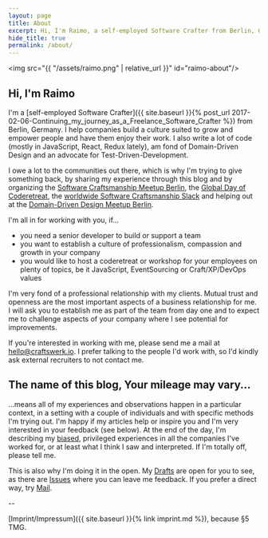 ```yaml
---
layout: page
title: About
excerpt: Hi, I'm Raimo, a self-employed Software Crafter from Berlin, Germany. I help companies build a culture suited to grow and empower people and have them enjoy their work. I also write code ;-)
hide_title: true
permalink: /about/
---
```


<img src="{{ "/assets/raimo.png" | relative_url }}" id="raimo-about"/>

## Hi, I'm Raimo

I'm a [self-employed Software Crafter]({{ site.baseurl }}{% post_url 2017-02-06-Continuing_my_journey_as_a_Freelance_Software_Crafter %}) from Berlin, Germany. I help companies build a culture suited to grow and empower people and have them enjoy their work. I also write a lot of code (mostly in JavaScript, React, Redux lately), am fond of Domain-Driven Design and an advocate for Test-Driven-Development.

I owe a lot to the communities out there, which is why I'm trying to give something back, by sharing my experience through this blog and by organizing the [Software Craftsmanship Meetup Berlin](http://www.meetup.com/Software-Craftsmanship-Berlin/), the [Global Day of Coderetreat](http://www.coderetreat.org), the [worldwide Software Craftsmanship Slack](http://slack.softwarecraftsmanship.org/) and helping out at the [Domain-Driven Design Meetup Berlin](https://www.meetup.com/Domain-Driven-Design-Berlin/).

I'm all in for working with you, if...
 - you need a senior developer to build or support a team
 - you want to establish a culture of professionalism, compassion and growth in your company
 - you would like to host a coderetreat or workshop for your employees on plenty of topics, be it JavaScript, EventSourcing or Craft/XP/DevOps values

I'm very fond of a professional relationship with my clients. Mutual trust and openness are the most important aspects of a business relationship for me. I will ask you to establish me as part of the team from day one and to expect me to challenge aspects of your company where I see potential for improvements.

If you're interested in working with me, please send me a mail at [hello@craftswerk.io](mailto:hello@craftswerk.io). I prefer talking to the people I'd work with, so I'd kindly ask external recruiters to not contact me.

## The name of this blog, Your mileage may vary...

...means all of my experiences and observations happen in a particular context, in a setting with a couple of individuals and with specific methods I'm trying out.
I'm happy if my articles help or inspire you and I'm very interested in your feedback (see below). At the end of the day, I'm describing my [biased](https://betterhumans.coach.me/cognitive-bias-cheat-sheet-55a472476b18?gi=4d491e9aedc9#.2n3okjow7), privileged experiences in all the companies I've worked for, or at least what I think I saw and interpreted. If I'm totally off, please tell me.

This is also why I'm doing it in the open. My [Drafts](https://github.com/rradczewski/ymmv/tree/master/_drafts) are open for you to see, as there are [Issues](https://github.com/rradczewski/ymmv/issues?utf8=%E2%9C%93&q=) where you can leave me feedback. If you prefer a direct way, try [Mail](mailto:hello@craftswerk.io).

--

[Imprint/Impressum]({{ site.baseurl }}{% link imprint.md %}), because §5 TMG.
